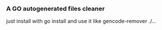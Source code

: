 ### A GO autogenerated files cleaner

just install with go install and use it like gencode-remover ./...


